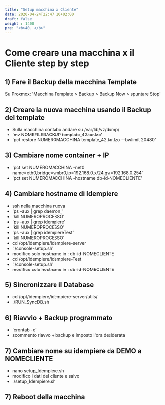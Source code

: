 ```yaml
---
title: "Setup macchina x Cliente"
date: 2020-04-24T22:47:10+02:00
draft: false
weight : 1400
pre: "<b>40. </b>"
---
```



# Come creare una macchina x il Cliente step by step

## 1) Fare il Backup della macchina Template

Su Proxmox: 'Macchina Template > Backup > Backup Now > spuntare Stop'
 
## 2) Creare la nuova macchina usando il Backup del template

- Sulla macchina contabo andare su /var/lib/vz/dump/
- 'mv NOMEFILEBACKUP template_42.tar.lzo'
- 'pct restore NUMEROMACCHINA template_42.tar.lzo --bwlimit 20480'

## 3) Cambiare nome container + IP

- 'pct set NUMEROMACCHINA -net0 name=eth0,bridge=vmbr0,ip=192.168.0.x/24,gw=192.168.0.254'
- 'pct set NUMEROMACCHINA -hostname db-id-NOMECLIENTE'

## 4) Cambiare hostname di Idempiere

- ssh nella macchina nuova
- 'ps -aux | grep daemon_'
- 'kill NUMEROPROCESSO'
- 'ps -aux | grep idempiere'
- 'kill NUMEROPROCESSO'
- 'ps -aux | grep idempiereTest'
- 'kill NUMEROPROCESSO'
- cd /opt/idempiere/idempiere-server
- './console-setup.sh'
- modifico solo hostname in : db-id-NOMECLIENTE
- cd /opt/idempiere/idempiere-Test
- './console-setup.sh'
- modifico solo hostname in : db-id-NOMECLIENTE

## 5) Sincronizzare il Database

- cd /opt/idempiere/idempiere-server/utils/
- ./RUN_SyncDB.sh 

## 6) Riavvio + Backup programmato

- 'crontab -e'
- scommento riavvo + backup e imposto l'ora desiderata

## 7) Cambiare nome su idempiere da DEMO a NOMECLIENTE
- nano setup_Idempiere.sh
- modifico i dati del cliente e salvo
- ./setup_Idempiere.sh

## 7) Reboot della macchina




